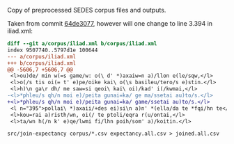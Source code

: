 Copy of preprocessed SEDES corpus files and outputs.

Taken from commit [64de3077](https://github.com/sasansom/sedes/tree/64de3077374e8bbbc26ba59e7abc2545fc2abc80),
however will one change to line 3.394 in iliad.xml:

```diff
diff --git a/corpus/iliad.xml b/corpus/iliad.xml
index 9507740..5797d1e 100644
--- a/corpus/iliad.xml
+++ b/corpus/iliad.xml
@@ -5606,7 +5606,7 @@
 <l>ou)de/ min w(=s game/w: o(\ d' *)axaiw=n a)/llon e(le/sqw,</l>
 <l>o(/s tis oi(= t' e)pe/oike kai\ o(\s basileu/tero/s e)stin.</l>
 <l>h)\n ga\r dh/ me saw=si qeoi\ kai\ oi)/kad' i(/kwmai,</l>
-<l>*phleu/s qh/n moi e)/peita gunai=ka/ ge ma/ssetai au)to/s.</l>
+<l>*phleu/s qh/n moi e)/peita gunai=ka/ game/ssetai au)to/s.</l>
 <l n="395">pollai\ *)axaii/+des ei)si\n a)n' *(ella/da te *fqi/hn te</l>
 <l>kou=rai a)risth/wn, oi(/ te ptoli/eqra r(u/ontai,</l>
 <l>ta/wn h(/n k' e)qe/lwmi fi/lhn poih/som' a)/koitin.</l>
```

```
src/join-expectancy corpus/*.csv expectancy.all.csv > joined.all.csv
```
